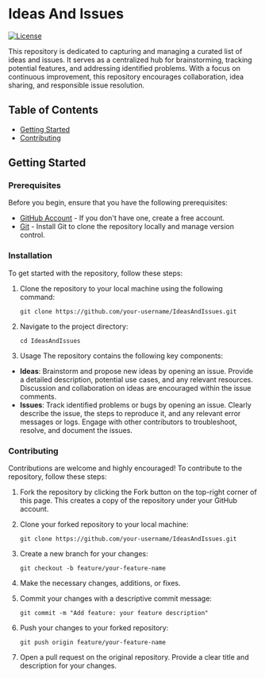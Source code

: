 # Ideas And Issues

[![License](https://img.shields.io/badge/license-MIT-blue.svg)](https://opensource.org/licenses/MIT)

This repository is dedicated to capturing and managing a curated list of ideas and issues. It serves as a centralized hub for brainstorming, tracking potential features, and addressing identified problems. With a focus on continuous improvement, this repository encourages collaboration, idea sharing, and responsible issue resolution.

## Table of Contents

- [Getting Started](#getting-started)
- [Contributing](#contributing)

## Getting Started

### Prerequisites

Before you begin, ensure that you have the following prerequisites:

- [GitHub Account](https://github.com/) - If you don't have one, create a free account.
- [Git](https://git-scm.com/) - Install Git to clone the repository locally and manage version control.

### Installation

To get started with the repository, follow these steps:

1. Clone the repository to your local machine using the following command:

   ```shell
   git clone https://github.com/your-username/IdeasAndIssues.git
2. Navigate to the project directory:

   ```shell
   cd IdeasAndIssues
3. Usage
The repository contains the following key components:

- **Ideas**: Brainstorm and propose new ideas by opening an issue. Provide a detailed description, potential use cases, and any relevant resources. Discussion and collaboration on ideas are encouraged within the issue comments.
- **Issues**: Track identified problems or bugs by opening an issue. Clearly describe the issue, the steps to reproduce it, and any relevant error messages or logs. Engage with other contributors to troubleshoot, resolve, and document the issues.

### Contributing

Contributions are welcome and highly encouraged! To contribute to the repository, follow these steps:

1. Fork the repository by clicking the Fork button on the top-right corner of this page. This creates a copy of the repository under your GitHub account.
2. Clone your forked repository to your local machine:

   ```shell
   git clone https://github.com/your-username/IdeasAndIssues.git
3. Create a new branch for your changes:

   ```shell
   git checkout -b feature/your-feature-name
4. Make the necessary changes, additions, or fixes.
5. Commit your changes with a descriptive commit message:

   ```shell
   git commit -m "Add feature: your feature description"
6. Push your changes to your forked repository:

   ```shell
   git push origin feature/your-feature-name
7. Open a pull request on the original repository. Provide a clear title and description for your changes.
